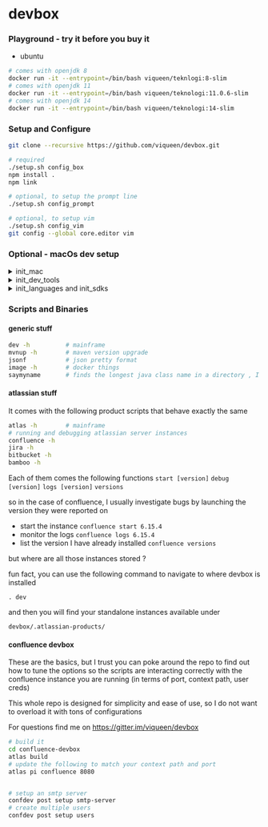 # devbox

### Playground - try it before you buy it

* ubuntu
```bash
# comes with openjdk 8
docker run -it --entrypoint=/bin/bash viqueen/teknlogi:8-slim
# comes with openjdk 11
docker run -it --entrypoint=/bin/bash viqueen/teknologi:11.0.6-slim
# comes with openjdk 14
docker run -it --entrypoint=/bin/bash viqueen/teknologi:14-slim
```

### Setup and Configure

```bash
git clone --recursive https://github.com/viqueen/devbox.git

# required
./setup.sh config_box
npm install .
npm link

# optional, to setup the prompt line
./setup.sh config_prompt

# optional, to setup vim
./setup.sh config_vim
git config --global core.editor vim
```

### Optional - macOs dev setup

<details>
<summary>init_mac</summary>
<p>

```bash
# home_brew
/usr/bin/ruby -e "$(curl -fsSL https://raw.githubusercontent.com/Homebrew/install/master/install)"

# terminal wisdom
brew install cowsay
brew install fortune
echo "fortune | cowsay" >> ~/.bash_profile
```

</p>
</details>

<details>
<summary>init_dev_tools</summary>
<p>

##### Requirements

* [java](https://adoptopenjdk.net/?variant=openjdk11&jvmVariant=hotspot)

```bash
# java
brew install jenv
echo 'export PATH="$HOME/.jenv/bin:$PATH"' >> ~/.bash_profile
echo 'eval "$(jenv init -)"' >> ~/.bash_profile

# maven
brew install mvnvm
mvn --version

# node (TODO: provide through brew)
curl -o- https://raw.githubusercontent.com/nvm-sh/nvm/v0.35.1/install.sh | bash
nvm install node

# ruby
brew install rbenv
echo 'eval "$(rbenv init -)"' >> ~/.bash_profile

# other build tools
brew install ant
brew install gradle
brew install sbt

brew tap bazelbuild/tap
brew tap-pin bazelbuild/tap
brew install bazel


# aws
brew install awscli
```

</p>
</details>

<details>
<summary>init_languages and init_sdks</summary>
<p>

```bash
# atlassian
brew tap atlassian/tap
brew install atlassian/tap/atlassian-plugin-sdk
echo "export ATLAS_MVN=$(which mvn)" >> ~/.profile
```

```bash
brew install scala
brew install kotlin
```

</p>
</details>


### Scripts and Binaries

#### generic stuff

```bash
dev -h          # mainframe
mvnup -h        # maven version upgrade
jsonf           # json pretty format
image -h        # docker things
saymyname       # finds the longest java class name in a directory , I was bored once so I wrote this
```

#### atlassian stuff

It comes with the following product scripts that behave exactly the same

```bash
atlas -h        # mainframe
# running and debugging atlassian server instances
confluence -h
jira -h
bitbucket -h
bamboo -h
```

Each of them comes the following functions
`start [version]`
`debug [version]`
`logs [version]`
`versions`

so in the case of confluence, I usually investigate bugs by launching the version they were reported on

* start the instance
`confluence start 6.15.4`
* monitor the logs
`confluence logs 6.15.4`
* list the version I have already installed
`confluence versions`

but where are all those instances stored ?

fun fact, you can use the following command to navigate to where devbox is installed

`. dev`

and then you will find your standalone instances available under

`devbox/.atlassian-products/`


#### confluence devbox

These are the basics, but I trust you can poke around the repo to find out how to tune the options so the scripts are
interacting correctly with the confluence instance you are running (in terms of port, context path, user creds)

This whole repo is designed for simplicity and ease of use, so I do not want to overload it with tons of configurations

For questions find me on https://gitter.im/viqueen/devbox

```bash
# build it
cd confluence-devbox
atlas build
# update the following to match your context path and port
atlas pi confluence 8080 


# setup an smtp server
confdev post setup smtp-server
# create multiple users
confdev post setup users
```

